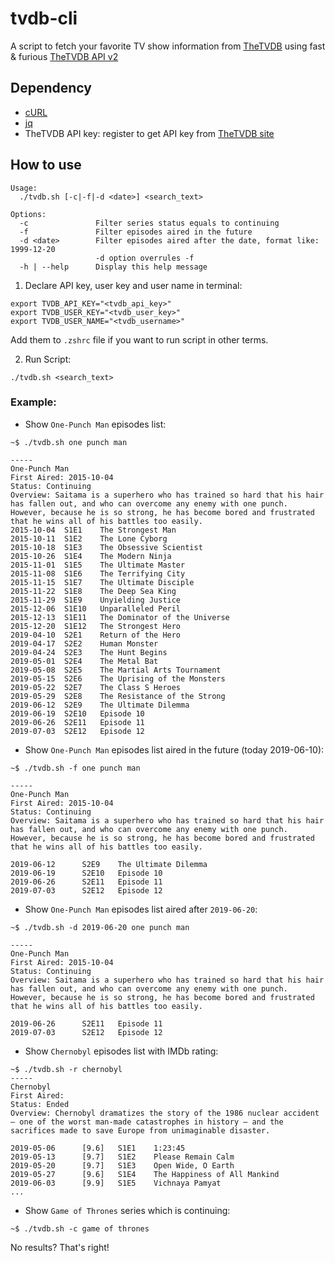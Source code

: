 tvdb-cli
========

A script to fetch your favorite TV show information from [TheTVDB](https://www.thetvdb.com/) using fast & furious [TheTVDB API v2](https://api.thetvdb.com/swagger#/)

## Dependency

- [cURL](https://curl.haxx.se/)
- [jq](https://stedolan.github.io/jq/)
- TheTVDB API key: register to get API key from [TheTVDB site](https://www.thetvdb.com/register)

## How to use

```
Usage:
  ./tvdb.sh [-c|-f|-d <date>] <search_text>

Options:
  -c               Filter series status equals to continuing
  -f               Filter episodes aired in the future
  -d <date>        Filter episodes aired after the date, format like: 1999-12-20
                   -d option overrules -f
  -h | --help      Display this help message
```

1. Declare API key, user key and user name in terminal:

```
export TVDB_API_KEY="<tvdb_api_key>"
export TVDB_USER_KEY="<tvdb_user_key>"
export TVDB_USER_NAME="<tvdb_username>"
```

Add them to `.zshrc` file if you want to run script in other terms.

2. Run Script:

```
./tvdb.sh <search_text>
```

### Example:

- Show `One-Punch Man` episodes list:

```
~$ ./tvdb.sh one punch man

-----
One-Punch Man
First Aired: 2015-10-04
Status: Continuing
Overview: Saitama is a superhero who has trained so hard that his hair has fallen out, and who can overcome any enemy with one punch. However, because he is so strong, he has become bored and frustrated that he wins all of his battles too easily.
2015-10-04	S1E1	The Strongest Man
2015-10-11	S1E2	The Lone Cyborg
2015-10-18	S1E3	The Obsessive Scientist
2015-10-26	S1E4	The Modern Ninja
2015-11-01	S1E5	The Ultimate Master
2015-11-08	S1E6	The Terrifying City
2015-11-15	S1E7	The Ultimate Disciple
2015-11-22	S1E8	The Deep Sea King
2015-11-29	S1E9	Unyielding Justice
2015-12-06	S1E10	Unparalleled Peril
2015-12-13	S1E11	The Dominator of the Universe
2015-12-20	S1E12	The Strongest Hero
2019-04-10	S2E1	Return of the Hero
2019-04-17	S2E2	Human Monster
2019-04-24	S2E3	The Hunt Begins
2019-05-01	S2E4	The Metal Bat
2019-05-08	S2E5	The Martial Arts Tournament
2019-05-15	S2E6	The Uprising of the Monsters
2019-05-22	S2E7	The Class S Heroes
2019-05-29	S2E8	The Resistance of the Strong
2019-06-12	S2E9	The Ultimate Dilemma
2019-06-19	S2E10	Episode 10
2019-06-26	S2E11	Episode 11
2019-07-03	S2E12	Episode 12
```

- Show `One-Punch Man` episodes list aired in the future (today 2019-06-10):

```
~$ ./tvdb.sh -f one punch man

-----
One-Punch Man
First Aired: 2015-10-04
Status: Continuing
Overview: Saitama is a superhero who has trained so hard that his hair has fallen out, and who can overcome any enemy with one punch. However, because he is so strong, he has become bored and frustrated that he wins all of his battles too easily.

2019-06-12      S2E9    The Ultimate Dilemma
2019-06-19      S2E10   Episode 10
2019-06-26      S2E11   Episode 11
2019-07-03      S2E12   Episode 12
```

- Show `One-Punch Man` episodes list aired after `2019-06-20`:

```
~$ ./tvdb.sh -d 2019-06-20 one punch man

-----
One-Punch Man
First Aired: 2015-10-04
Status: Continuing
Overview: Saitama is a superhero who has trained so hard that his hair has fallen out, and who can overcome any enemy with one punch. However, because he is so strong, he has become bored and frustrated that he wins all of his battles too easily.

2019-06-26      S2E11   Episode 11
2019-07-03      S2E12   Episode 12
```

- Show `Chernobyl` episodes list with IMDb rating:

```
~$ ./tvdb.sh -r chernobyl
-----
Chernobyl
First Aired:
Status: Ended
Overview: Chernobyl dramatizes the story of the 1986 nuclear accident — one of the worst man-made catastrophes in history — and the sacrifices made to save Europe from unimaginable disaster.

2019-05-06      [9.6]   S1E1    1:23:45
2019-05-13      [9.7]   S1E2    Please Remain Calm
2019-05-20      [9.7]   S1E3    Open Wide, O Earth
2019-05-27      [9.6]   S1E4    The Happiness of All Mankind
2019-06-03      [9.9]   S1E5    Vichnaya Pamyat
...
```

- Show `Game of Thrones` series which is continuing:

```
~$ ./tvdb.sh -c game of thrones
```
No results? That's right!
